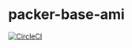 # packer-base-ami

[![CircleCI](https://circleci.com/gh/jon-simon/packer-base-ami.svg?style=svg)](https://circleci.com/gh/jon-simon/packer-base-ami)

